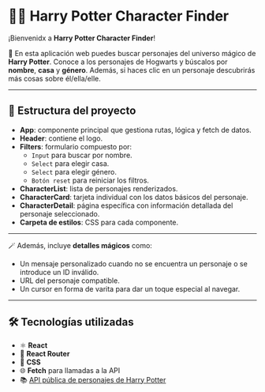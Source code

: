 # 🧙‍♀️ Harry Potter Character Finder

¡Bienvenidx a **Harry Potter Character Finder**!

💫 En esta aplicación web puedes buscar personajes del universo mágico de **Harry Potter**. Conoce a los personajes de Hogwarts y búscalos por **nombre**, **casa** y **género**. Además, si haces clic en un personaje descubrirás más cosas sobre él/ella/elle.

---

## 🧱 Estructura del proyecto

- **App**: componente principal que gestiona rutas, lógica y fetch de datos.
- **Header**: contiene el logo.
- **Filters**: formulario compuesto por:
  - `Input` para buscar por nombre.
  - `Select` para elegir casa.
  - `Select` para elegir género.
  - `Botón reset` para reiniciar los filtros.
- **CharacterList**: lista de personajes renderizados.
- **CharacterCard**: tarjeta individual con los datos básicos del personaje.
- **CharacterDetail**: página específica con información detallada del personaje seleccionado.
- **Carpeta de estilos**: CSS para cada componente.

---

🪄 Además, incluye **detalles mágicos** como:
- Un mensaje personalizado cuando no se encuentra un personaje o se introduce un ID inválido.
- URL del personaje compatible.
- Un cursor en forma de varita para dar un toque especial al navegar.

---

## 🛠 Tecnologías utilizadas

- ⚛️ **React**
- 🔗 **React Router**
- 🎨 **CSS**
- 🌐 **Fetch** para llamadas a la API
- 📚 [API pública de personajes de Harry Potter](https://hp-api.onrender.com/)

